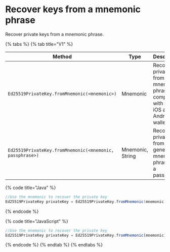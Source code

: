 # Recover keys from a mnemonic phrase

Recover private keys from a mnemonic phrase.

{% tabs %}
{% tab title="V1" %}

| **Method**                                               | **Type**         | **Description**                                                                          |
| -------------------------------------------------------- | ---------------- | ---------------------------------------------------------------------------------------- |
| `Ed25519PrivateKey.fromMnemonic(<mnemonic>)`             | Mnemonic         | Recover a private key from a mnemonic phrase compatible with the iOS and Android wallets |
| `Ed25519PrivateKey.fromMnemonic(<mnemonic, passphrase>)` | Mnemonic, String | Recover a private key from a generated mnemonic phrase and a passphrase                  |

{% code title="Java" %}

```java
//Use the mnemonic to recover the private key
Ed25519PrivateKey privateKey = Ed25519PrivateKey.fromMnemonic(mnemonic);
```

{% endcode %}

{% code title="JavaScript" %}

```javascript
//Use the mnemonic to recover the private key
Ed25519PrivateKey privateKey = Ed25519PrivateKey.fromMnemonic(mnemonic);
```

{% endcode %}
{% endtab %}
{% endtabs %}
